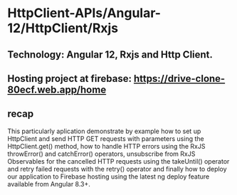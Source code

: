 # HttpClient-APIs/Angular-12/HttpClient/Rxjs
## Technology: Angular 12, Rxjs and Http Client.
## Hosting project at firebase: https://drive-clone-80ecf.web.app/home

## recap
This particularly aplication demonstrate by example how to set up HttpClient and send HTTP GET requests with parameters using the HttpClient.get() method, how to handle HTTP errors using the RxJS throwError() and catchError() operators, unsubscribe from RxJS Observables for the cancelled HTTP requests using the takeUntil() operator and retry failed requests with the retry() operator and finally how to deploy our application to Firebase hosting using the latest ng deploy feature available from Angular 8.3+.

